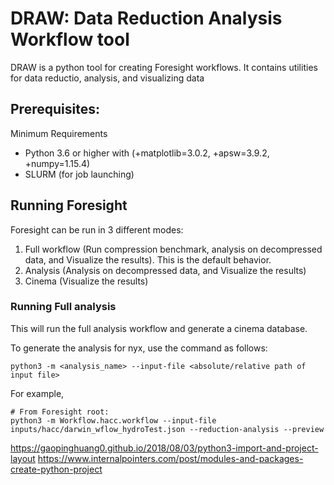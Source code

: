 # DRAW: Data Reduction Analysis Workflow tool

DRAW is a python tool for creating  Foresight workflows. It contains utilities for data reductio, analysis, and visualizing data



## Prerequisites:

Minimum Requirements
* Python 3.6 or higher with (+matplotlib=3.0.2, +apsw=3.9.2, +numpy=1.15.4)
* SLURM (for job launching)



## Running Foresight

Foresight can be run in 3 different modes:
1. Full workflow (Run compression benchmark, analysis on decompressed data, and Visualize the results). This is the default behavior.
2. Analysis (Analysis on decompressed data, and Visualize the results)
3. Cinema (Visualize the results)


### Running Full analysis
This will run the full analysis workflow and generate a cinema database. 

To generate the analysis for nyx, use the command as follows:
```
python3 -m <analysis_name> --input-file <absolute/relative path of input file>
```


For example,
```
# From Foresight root:
python3 -m Workflow.hacc.workflow --input-file inputs/hacc/darwin_wflow_hydroTest.json --reduction-analysis --preview
```


	

https://gaopinghuang0.github.io/2018/08/03/python3-import-and-project-layout
https://www.internalpointers.com/post/modules-and-packages-create-python-project